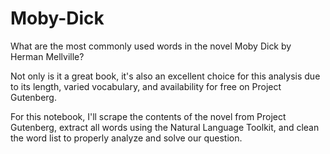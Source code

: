 # Moby-Dick

What are the most commonly used words in the novel Moby Dick by Herman Mellville? 

Not only is it a great book, it's also an excellent choice for this analysis due to its length, varied vocabulary, and availability for free on Project Gutenberg. 

For this notebook, I'll scrape the contents of the novel from Project Gutenberg, extract all words using the Natural Language Toolkit, and clean the word list to properly analyze and solve our question. 
